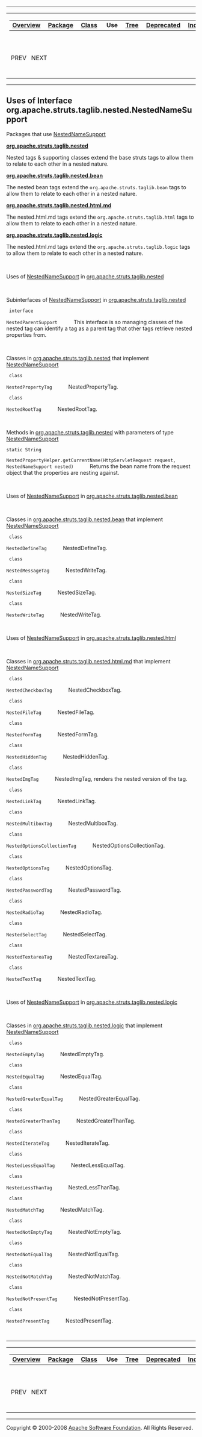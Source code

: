 ------------------------------------------------------------------------

<span id="navbar_top"></span> [](#skip-navbar_top "Skip navigation links")

<table>
<colgroup>
<col width="50%" />
<col width="50%" />
</colgroup>
<tbody>
<tr class="odd">
<td align="left"><span id="navbar_top_firstrow"></span>
<table>
<tbody>
<tr class="odd">
<td align="left"><a href="../../../../../../overview-summary.html.md"><strong>Overview</strong></a> </td>
<td align="left"><a href="../package-summary.html.md"><strong>Package</strong></a> </td>
<td align="left"><a href="../../../../../../org/apache/struts/taglib/nested/NestedNameSupport.html.md" title="interface in org.apache.struts.taglib.nested"><strong>Class</strong></a> </td>
<td align="left"> <strong>Use</strong> </td>
<td align="left"><a href="../package-tree.html.md"><strong>Tree</strong></a> </td>
<td align="left"><a href="../../../../../../deprecated-list.html.md"><strong>Deprecated</strong></a> </td>
<td align="left"><a href="../../../../../../index-all.html.md"><strong>Index</strong></a> </td>
<td align="left"><a href="../../../../../../help-doc.html.md"><strong>Help</strong></a> </td>
</tr>
</tbody>
</table></td>
<td align="left"></td>
</tr>
<tr class="even">
<td align="left"> PREV   NEXT</td>
<td align="left"><a href="../../../../../../index.html.md?org/apache/struts/taglib/nested//class-useNestedNameSupport.html"><strong>FRAMES</strong></a>    <a href="NestedNameSupport.html"><strong>NO FRAMES</strong></a>    
<a href="../../../../../../allclasses-noframe.html.md"><strong>All Classes</strong></a></td>
</tr>
</tbody>
</table>

<span id="skip-navbar_top"></span>

------------------------------------------------------------------------

**Uses of Interface
 org.apache.struts.taglib.nested.NestedNameSupport**
----------------------------------------------------

Packages that use [NestedNameSupport](../../../../../../org/apache/struts/taglib/nested/NestedNameSupport.html.md "interface in org.apache.struts.taglib.nested")

[**org.apache.struts.taglib.nested**](#org.apache.struts.taglib.nested)

Nested tags & supporting classes extend the base struts tags to allow them to relate to each other in a nested nature. 

[**org.apache.struts.taglib.nested.bean**](#org.apache.struts.taglib.nested.bean)

The nested bean tags extend the `org.apache.struts.taglib.bean` tags to allow them to relate to each other in a nested nature. 

[**org.apache.struts.taglib.nested.html.md**](#org.apache.struts.taglib.nested.html)

The nested.html.md tags extend the `org.apache.struts.taglib.html` tags to allow them to relate to each other in a nested nature. 

[**org.apache.struts.taglib.nested.logic**](#org.apache.struts.taglib.nested.logic)

The nested.html.md tags extend the `org.apache.struts.taglib.logic` tags to allow them to relate to each other in a nested nature. 

 

<span id="org.apache.struts.taglib.nested"></span>

Uses of [NestedNameSupport](../../../../../../org/apache/struts/taglib/nested/NestedNameSupport.html.md "interface in org.apache.struts.taglib.nested") in [org.apache.struts.taglib.nested](../../../../../../org/apache/struts/taglib/nested/package-summary.html)

 

Subinterfaces of [NestedNameSupport](../../../../../../org/apache/struts/taglib/nested/NestedNameSupport.html.md "interface in org.apache.struts.taglib.nested") in [org.apache.struts.taglib.nested](../../../../../../org/apache/struts/taglib/nested/package-summary.html)

` interface`

`NestedParentSupport`
           This interface is so managing classes of the nested tag can identify a tag as a parent tag that other tags retrieve nested properties from.

 

Classes in [org.apache.struts.taglib.nested](../../../../../../org/apache/struts/taglib/nested/package-summary.html.md) that implement [NestedNameSupport](../../../../../../org/apache/struts/taglib/nested/NestedNameSupport.html "interface in org.apache.struts.taglib.nested")

` class`

`NestedPropertyTag`
           NestedPropertyTag.

` class`

`NestedRootTag`
           NestedRootTag.

 

Methods in [org.apache.struts.taglib.nested](../../../../../../org/apache/struts/taglib/nested/package-summary.html.md) with parameters of type [NestedNameSupport](../../../../../../org/apache/struts/taglib/nested/NestedNameSupport.html "interface in org.apache.struts.taglib.nested")

`static String`

`NestedPropertyHelper.getCurrentName(HttpServletRequest request, NestedNameSupport nested)`
           Returns the bean name from the request object that the properties are nesting against.

 

<span id="org.apache.struts.taglib.nested.bean"></span>

Uses of [NestedNameSupport](../../../../../../org/apache/struts/taglib/nested/NestedNameSupport.html.md "interface in org.apache.struts.taglib.nested") in [org.apache.struts.taglib.nested.bean](../../../../../../org/apache/struts/taglib/nested/bean/package-summary.html)

 

Classes in [org.apache.struts.taglib.nested.bean](../../../../../../org/apache/struts/taglib/nested/bean/package-summary.html.md) that implement [NestedNameSupport](../../../../../../org/apache/struts/taglib/nested/NestedNameSupport.html "interface in org.apache.struts.taglib.nested")

` class`

`NestedDefineTag`
           NestedDefineTag.

` class`

`NestedMessageTag`
           NestedWriteTag.

` class`

`NestedSizeTag`
           NestedSizeTag.

` class`

`NestedWriteTag`
           NestedWriteTag.

 

<span id="org.apache.struts.taglib.nested.html.md"></span>

Uses of [NestedNameSupport](../../../../../../org/apache/struts/taglib/nested/NestedNameSupport.html.md "interface in org.apache.struts.taglib.nested") in [org.apache.struts.taglib.nested.html](../../../../../../org/apache/struts/taglib/nested/html/package-summary.html)

 

Classes in [org.apache.struts.taglib.nested.html.md](../../../../../../org/apache/struts/taglib/nested/html/package-summary.html) that implement [NestedNameSupport](../../../../../../org/apache/struts/taglib/nested/NestedNameSupport.html "interface in org.apache.struts.taglib.nested")

` class`

`NestedCheckboxTag`
           NestedCheckboxTag.

` class`

`NestedFileTag`
           NestedFileTag.

` class`

`NestedFormTag`
           NestedFormTag.

` class`

`NestedHiddenTag`
           NestedHiddenTag.

` class`

`NestedImgTag`
           NestedImgTag, renders the nested version of the tag.

` class`

`NestedLinkTag`
           NestedLinkTag.

` class`

`NestedMultiboxTag`
           NestedMultiboxTag.

` class`

`NestedOptionsCollectionTag`
           NestedOptionsCollectionTag.

` class`

`NestedOptionsTag`
           NestedOptionsTag.

` class`

`NestedPasswordTag`
           NestedPasswordTag.

` class`

`NestedRadioTag`
           NestedRadioTag.

` class`

`NestedSelectTag`
           NestedSelectTag.

` class`

`NestedTextareaTag`
           NestedTextareaTag.

` class`

`NestedTextTag`
           NestedTextTag.

 

<span id="org.apache.struts.taglib.nested.logic"></span>

Uses of [NestedNameSupport](../../../../../../org/apache/struts/taglib/nested/NestedNameSupport.html.md "interface in org.apache.struts.taglib.nested") in [org.apache.struts.taglib.nested.logic](../../../../../../org/apache/struts/taglib/nested/logic/package-summary.html)

 

Classes in [org.apache.struts.taglib.nested.logic](../../../../../../org/apache/struts/taglib/nested/logic/package-summary.html.md) that implement [NestedNameSupport](../../../../../../org/apache/struts/taglib/nested/NestedNameSupport.html "interface in org.apache.struts.taglib.nested")

` class`

`NestedEmptyTag`
           NestedEmptyTag.

` class`

`NestedEqualTag`
           NestedEqualTag.

` class`

`NestedGreaterEqualTag`
           NestedGreaterEqualTag.

` class`

`NestedGreaterThanTag`
           NestedGreaterThanTag.

` class`

`NestedIterateTag`
           NestedIterateTag.

` class`

`NestedLessEqualTag`
           NestedLessEqualTag.

` class`

`NestedLessThanTag`
           NestedLessThanTag.

` class`

`NestedMatchTag`
           NestedMatchTag.

` class`

`NestedNotEmptyTag`
           NestedNotEmptyTag.

` class`

`NestedNotEqualTag`
           NestedNotEqualTag.

` class`

`NestedNotMatchTag`
           NestedNotMatchTag.

` class`

`NestedNotPresentTag`
           NestedNotPresentTag.

` class`

`NestedPresentTag`
           NestedPresentTag.

 

------------------------------------------------------------------------

<span id="navbar_bottom"></span> [](#skip-navbar_bottom "Skip navigation links")

<table>
<colgroup>
<col width="50%" />
<col width="50%" />
</colgroup>
<tbody>
<tr class="odd">
<td align="left"><span id="navbar_bottom_firstrow"></span>
<table>
<tbody>
<tr class="odd">
<td align="left"><a href="../../../../../../overview-summary.html.md"><strong>Overview</strong></a> </td>
<td align="left"><a href="../package-summary.html.md"><strong>Package</strong></a> </td>
<td align="left"><a href="../../../../../../org/apache/struts/taglib/nested/NestedNameSupport.html.md" title="interface in org.apache.struts.taglib.nested"><strong>Class</strong></a> </td>
<td align="left"> <strong>Use</strong> </td>
<td align="left"><a href="../package-tree.html.md"><strong>Tree</strong></a> </td>
<td align="left"><a href="../../../../../../deprecated-list.html.md"><strong>Deprecated</strong></a> </td>
<td align="left"><a href="../../../../../../index-all.html.md"><strong>Index</strong></a> </td>
<td align="left"><a href="../../../../../../help-doc.html.md"><strong>Help</strong></a> </td>
</tr>
</tbody>
</table></td>
<td align="left"></td>
</tr>
<tr class="even">
<td align="left"> PREV   NEXT</td>
<td align="left"><a href="../../../../../../index.html.md?org/apache/struts/taglib/nested//class-useNestedNameSupport.html"><strong>FRAMES</strong></a>    <a href="NestedNameSupport.html"><strong>NO FRAMES</strong></a>    
<a href="../../../../../../allclasses-noframe.html.md"><strong>All Classes</strong></a></td>
</tr>
</tbody>
</table>

<span id="skip-navbar_bottom"></span>

------------------------------------------------------------------------

Copyright © 2000-2008 [Apache Software Foundation](http://www.apache.org/). All Rights Reserved.

